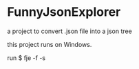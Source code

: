 # FunnyJsonExplorer
a project to convert .json file into a json tree

this project runs on Windows.

run $ fje -f <jsonFile> -s <style> -i <icon> to execute it 
&& make sure to add the path to fje.bat into your environment variable
